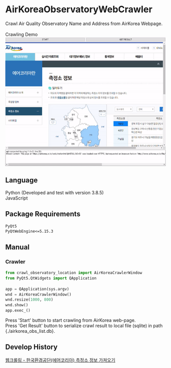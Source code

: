 # AirKoreaObservatoryWebCrawler
Crawl Air Quality Observatory Name and Address from AirKorea Webpage.<br><br>
Crawling Demo<br>
![crawl_example](./sample.gif)<br>

Language
--
Python (Developed and test with version 3.8.5)<br>
JavaScript

Package Requirements
--
```
PyQt5
PyQtWebEngine<=5.15.3
```

Manual
--
### Crawler
```python
from crawl_observatory_location import AirKoreaCrawlerWindow
from PyQt5.QtWidgets import QApplication

app = QApplication(sys.argv)
wnd = AirKoreaCrawlerWindow()
wnd.resize(1000, 800)
wnd.show()
app.exec_()
```
Press 'Start' button to start crawling from AirKorea web-page.<br>
Press 'Get Result' button to serialize crawl result to local file (sqlite) in path {./airkorea_obs_list.db}.<br>

Develop History
--
[웹크롤링 - 한국환경공단(에어코리아) 측정소 정보 가져오기](https://yogyui.tistory.com/entry/%EC%9B%B9%ED%81%AC%EB%A1%A4%EB%A7%81-%ED%95%9C%EA%B5%AD%ED%99%98%EA%B2%BD%EA%B3%B5%EB%8B%A8%EC%97%90%EC%96%B4%EC%BD%94%EB%A6%AC%EC%95%84-%EC%B8%A1%EC%A0%95%EC%86%8C-%EC%A0%95%EB%B3%B4-%EA%B0%80%EC%A0%B8%EC%98%A4%EA%B8%B0) <br>